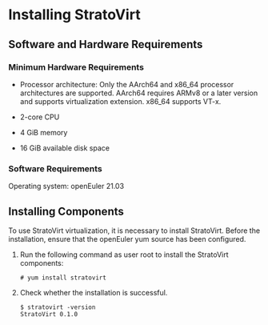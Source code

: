 # Installing StratoVirt

## Software and Hardware Requirements

### Minimum Hardware Requirements

- Processor architecture: Only the AArch64 and x86_64 processor architectures are supported. AArch64 requires ARMv8 or a later version and supports virtualization extension. x86_64 supports VT-x.

- 2-core CPU
- 4 GiB memory
- 16 GiB available disk space

### Software Requirements

Operating system: openEuler 21.03



## Installing Components

To use StratoVirt virtualization, it is necessary to install StratoVirt. Before the installation, ensure that the openEuler yum source has been configured.

1. Run the following command as user root to install the StratoVirt components:

   ```
   # yum install stratovirt
   ```


2. Check whether the installation is successful.

   ```
   $ stratovirt -version
   StratoVirt 0.1.0
   ```


